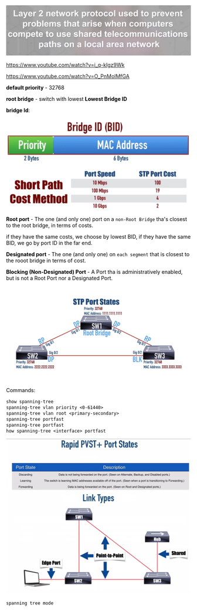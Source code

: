 <style>
    html {
        background-color: white;    
    }
    body{
        color:black;
    }
    .vscode-dark pre{
        background-color:black;
    }
    
</style>

![](2023-03-10-19-14-20.png)

https://www.youtube.com/watch?v=i_q-kIgz9Wk

https://www.youtube.com/watch?v=O_PnMolMfGA

**default priority** - 32768

**root bridge** - switch with lowest **Lowest Bridge ID**

**bridge Id**:


![](2023-03-09-12-37-36.png)

![](2023-03-09-12-51-46.png)
**Root port** - The one (and only one) port on a ```non-Root Bridge``` tha's closest to the root bridge, in terms of costs. 

if they have the same costs, we choose by lowest BID, if they have the same BID, we go by port ID in the far end.

**Designated port** - The one (and only one) on ```each segment``` that is closest to the rooot bridge in terms of cost.

**Blocking (Non-Designated) Port** - A Port tha is administratively enabled, but is not a Root Port nor a Designated Port.

<br>

![](2023-03-09-13-03-54.png)

Commands:
```
show spanning-tree
spanning-tree vlan priority <0-61440>
spanning-tree vlan root <primary-secondary>
spanning-tree portfast
spanning-tree portfast
how spanning-tree <interface> portfast
```
![](2023-03-10-19-01-45.png)
![](2023-03-10-19-02-28.png)

```
spanning tree mode
```
